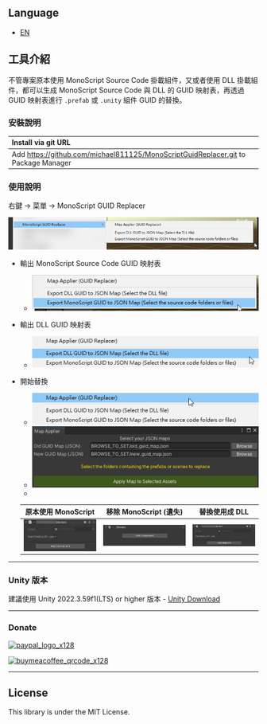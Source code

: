 ## Language

- [EN](READMEs/EN/README.md)

## 工具介紹

不管專案原本使用 MonoScript Source Code 掛載組件，又或者使用 DLL 掛載組件，都可以生成 MonoScript Source Code 與 DLL 的 GUID 映射表，再透過 GUID 映射表進行 `.prefab` 或 `.unity` 組件 GUID 的替換。

### 安裝說明

| Install via git URL |
|:-|
| Add https://github.com/michael811125/MonoScriptGuidReplacer.git to Package Manager |

### 使用說明

右鍵 -> 菜單 -> MonoScript GUID Replacer

![](Docs/img_01.png)

- 輸出 MonoScript Source Code GUID 映射表
  - ![](Docs/img_02.png)
  
- 輸出 DLL GUID 映射表
  - ![](Docs/img_03.png)

- 開始替換
  - ![](Docs/img_04.png)
  - ![](Docs/img_05.png)
  -
  | 原本使用 MonoScript | 移除 MonoScript (遺失) | 替換使用成 DLL |
  | :-: | :-: | :-: |
  | ![](Docs/img_06.png) | ![](Docs/img_07.png) | ![](Docs/img_08.png) |
  
---

### Unity 版本

建議使用 Unity 2022.3.59f1(LTS) or higher 版本 - [Unity Download](https://unity3d.com/get-unity/download/archive)

---

### Donate

[![paypal_logo_x128](https://github.com/michael811125/OxGFrame/assets/30960759/abe46416-b347-4cce-b41a-8004cbe52a5d)](https://paypal.me/MichaelOthx?country.x=TW&locale.x=zh_TW)

[![buymeacoffee_qrcode_x128](https://github.com/michael811125/OxGFrame/assets/30960759/179d19ad-b0e9-4a41-b045-99171f0bd7bb)](https://www.buymeacoffee.com/michael8116)

---

## License

This library is under the MIT License.
